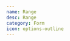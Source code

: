 ```yaml
---
name: Range
desc: Range
category: Form
icon: options-outline
---
```


<core-knobs element="core-range">
  <core-range step="10" max="100" value="10,12"><core-range>
</core-knobs>
